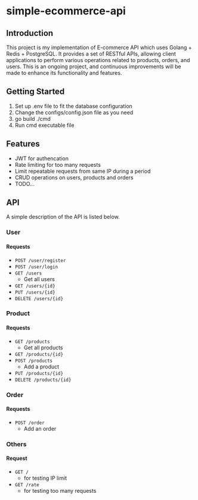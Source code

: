 # simple-ecommerce-api
## Introduction
This project is my implementation of E-commerce API which uses Golang + Redis + PostgreSQL. It provides a set of RESTful APIs, allowing client applications to perform various operations related to products, orders, and users. This is an ongoing project, and continuous improvements will be made to enhance its functionality and features.

## Getting Started
1. Set up .env file to fit the database configuration
2. Change the configs/config.json file as you need
3. go build ./cmd
4. Run cmd executable file

## Features
* JWT for authencation
* Rate limiting for too many requests
* Limit repeatable requests from same IP during a period
* CRUD operations on users, products and orders
* TODO...

## API
A simple description of the API is listed below.

### User
#### Requests
* `POST /user/register`
* `POST /user/login`
* `GET /users`
    * Get all users
* `GET /users/{id}`
* `PUT /users/{id}`
* `DELETE /users/{id}`

### Product
#### Requests
* `GET /products`
    * Get all products
* `GET /products/{id}`
* `POST /products`
    * Add a product
* `PUT /products/{id}`
* `DELETE /products/{id}`

### Order
#### Requests
* `POST /order`
    * Add an order

### Others
#### Request
* `GET /`
    * for testing IP limit
* `GET /rate`
    * for testing too many requests